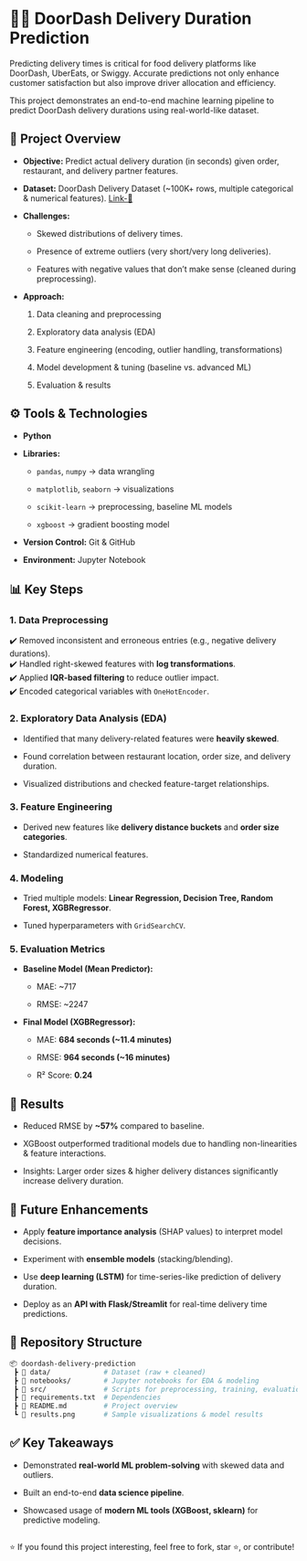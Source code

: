 # 🚴‍♂️ DoorDash Delivery Duration Prediction

Predicting delivery times is critical for food delivery platforms like DoorDash, UberEats, or Swiggy. Accurate predictions not only enhance customer satisfaction but also improve driver allocation and efficiency.

This project demonstrates an end-to-end machine learning pipeline to predict DoorDash delivery durations using real-world-like dataset.

## 📌 Project Overview

- __Objective:__ Predict actual delivery duration (in seconds) given order, restaurant, and delivery partner features.

- __Dataset:__ DoorDash Delivery Dataset (~100K+ rows, multiple categorical & numerical features). [Link-🔗](https://platform.stratascratch.com/data-projects/delivery-duration-prediction)

- __Challenges:__

  - Skewed distributions of delivery times.

  - Presence of extreme outliers (very short/very long deliveries).

  - Features with negative values that don’t make sense (cleaned during preprocessing).

- __Approach:__

  1. Data cleaning and preprocessing

  2. Exploratory data analysis (EDA)

  3. Feature engineering (encoding, outlier handling, transformations)

  4. Model development & tuning (baseline vs. advanced ML)

  5. Evaluation & results

## ⚙️ Tools & Technologies

- __Python__

- __Libraries:__

  - `pandas`, `numpy` → data wrangling

  - `matplotlib`, `seaborn` → visualizations

  - `scikit-learn` → preprocessing, baseline ML models

  - `xgboost` → gradient boosting model

- __Version Control:__ Git & GitHub

- __Environment:__ Jupyter Notebook

## 📊 Key Steps
### 1. Data Preprocessing

✔️ Removed inconsistent and erroneous entries (e.g., negative delivery durations).  
✔️ Handled right-skewed features with __log transformations__.  
✔️ Applied __IQR-based filtering__ to reduce outlier impact.  
✔️ Encoded categorical variables with `OneHotEncoder`.  

### 2. Exploratory Data Analysis (EDA)

- Identified that many delivery-related features were __heavily skewed__.

- Found correlation between restaurant location, order size, and delivery duration.

- Visualized distributions and checked feature-target relationships.

### 3. Feature Engineering

- Derived new features like __delivery distance buckets__ and __order size categories__.

- Standardized numerical features.

### 4. Modeling

- Tried multiple models: __Linear Regression, Decision Tree, Random Forest, XGBRegressor__.

- Tuned hyperparameters with `GridSearchCV`.

### 5. Evaluation Metrics

- __Baseline Model (Mean Predictor):__

  - MAE: ~717

  - RMSE: ~2247

- __Final Model (XGBRegressor):__

  - MAE: __684 seconds (~11.4 minutes)__

  - RMSE: __964 seconds (~16 minutes)__

  - R² Score: __0.24__

## 🚀 Results

- Reduced RMSE by __~57%__ compared to baseline.

- XGBoost outperformed traditional models due to handling non-linearities & feature interactions.

- Insights: Larger order sizes & higher delivery distances significantly increase delivery duration.

## 🔮 Future Enhancements

- Apply __feature importance analysis__ (SHAP values) to interpret model decisions.

- Experiment with __ensemble models__ (stacking/blending).

- Use __deep learning (LSTM)__ for time-series-like prediction of delivery duration.

- Deploy as an __API with Flask/Streamlit__ for real-time delivery time predictions.

## 📁 Repository Structure
```bash
📦 doordash-delivery-prediction  
 ┣ 📂 data/             # Dataset (raw + cleaned)  
 ┣ 📂 notebooks/        # Jupyter notebooks for EDA & modeling  
 ┣ 📂 src/              # Scripts for preprocessing, training, evaluation  
 ┣ 📜 requirements.txt  # Dependencies  
 ┣ 📜 README.md         # Project overview  
 ┗ 📜 results.png       # Sample visualizations & model results
```

## ✅ Key Takeaways

- Demonstrated __real-world ML problem-solving__ with skewed data and outliers.

- Built an end-to-end __data science pipeline__.

- Showcased usage of __modern ML tools (XGBoost, sklearn)__ for predictive modeling.
##
⭐ If you found this project interesting, feel free to fork, star ⭐, or contribute!
